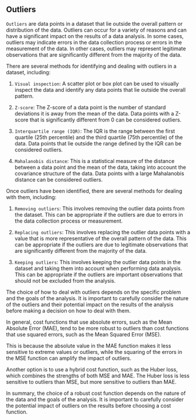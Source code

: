 ## Outliers

`Outliers` are data points in a dataset that lie outside the overall pattern or distribution of the data. Outliers can occur for a variety of reasons and can have a significant impact on the results of a data analysis. In some cases, outliers may indicate errors in the data collection process or errors in the measurement of the data. In other cases, outliers may represent legitimate observations that are significantly different from the majority of the data.

There are several methods for identifying and dealing with outliers in a dataset, including:

1. `Visual inspection`: A scatter plot or box plot can be used to visually inspect the data and identify any data points that lie outside the overall pattern.

2. `Z-score`: The Z-score of a data point is the number of standard deviations it is away from the mean of the data. Data points with a Z-score that is significantly different from 0 can be considered outliers.

3. `Interquartile range (IQR)`: The IQR is the range between the first quartile (25th percentile) and the third quartile (75th percentile) of the data. Data points that lie outside the range defined by the IQR can be considered outliers.

4. `Mahalanobis distance`: This is a statistical measure of the distance between a data point and the mean of the data, taking into account the covariance structure of the data. Data points with a large Mahalanobis distance can be considered outliers.

Once outliers have been identified, there are several methods for dealing with them, including:

1. `Removing outliers`: This involves removing the outlier data points from the dataset. This can be appropriate if the outliers are due to errors in the data collection process or measurement.

2. `Replacing outliers`: This involves replacing the outlier data points with a value that is more representative of the overall pattern of the data. This can be appropriate if the outliers are due to legitimate observations that are significantly different from the majority of the data.

3. `Keeping outliers`: This involves keeping the outlier data points in the dataset and taking them into account when performing data analysis. This can be appropriate if the outliers are important observations that should not be excluded from the analysis.

The choice of how to deal with outliers depends on the specific problem and the goals of the analysis. It is important to carefully consider the nature of the outliers and their potential impact on the results of the analysis before making a decision on how to deal with them.

In general, cost functions that use absolute errors, such as the Mean Absolute Error (MAE), tend to be more robust to outliers than cost functions that use squared errors, such as the Mean Squared Error (MSE).

This is because the absolute value in the MAE function makes it less sensitive to extreme values or outliers, while the squaring of the errors in the MSE function can amplify the impact of outliers.

Another option is to use a hybrid cost function, such as the Huber loss, which combines the strengths of both MSE and MAE. The Huber loss is less sensitive to outliers than MSE, but more sensitive to outliers than MAE.

In summary, the choice of a robust cost function depends on the nature of the data and the goals of the analysis. It is important to carefully consider the potential impact of outliers on the results before choosing a cost function.
